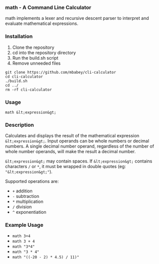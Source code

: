 ### math - A Command Line Calculator
math implements a lexer and recursive descent parser to interpret and evaluate mathematical expressions.

### Installation
1. Clone the repository
2. cd into the repository directory
3. Run the build.sh script 
4. Remove unneeded files

```
git clone https://github.com/mbabey/cli-calculator
cd cli-calculator
./build.sh
cd ../
rm -rf cli-calculator
```

### Usage
`math &lt;expression&gt;`

### Description
Calculates and displays the result of the mathematical expression `&lt;expression&gt;`.
Input operands can be whole numbers or decimal numbers. A single decimal number operand,
regardless of the number of whole number operands, will make the result a decimal
number.

`&lt;expression&gt;` may contain spaces. If `&lt;expression&gt;` contains characters `/` or `*`, it
must be wrapped in double quotes (eg: `"&lt;expression&gt;"`).

Supported operations are:
- `+` addition 
- `-` subtraction
- `*` multiplication
- `/` division
- `^` exponentiation

### Example Usage
- `math 3+4`
- `math 3 + 4`
- `math "3*4"`
- `math "3 * 4"`
- `math "((-20 - 2) * 4.5) / 11)"`
